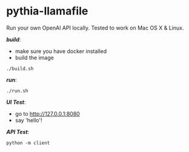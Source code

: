 # pythia-llamafile
Run your own OpenAI API locally. Tested to work on Mac OS X & Linux. 

***build***:
  - make sure you have docker installed
  - build the image
```
./build.sh
```

***run***:
```
./run.sh
```
***UI Test***:  
  - go to http://127.0.0.1:8080
  - say 'hello'! 

***API Test***:  
```
python -m client
```
